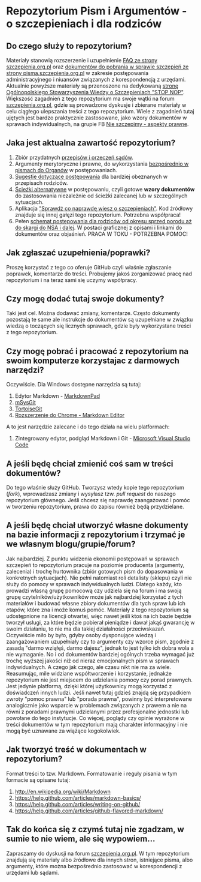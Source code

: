 # Repozytorium Pism i Argumentów - o szczepieniach i dla rodziców

## Do czego służy to repozytorium?
Materiały stanowią rozszerzenie i uzupełnienie [FAQ ze strony szczepienia.org.pl](http://www.pisma.szczepienia.org.pl/faq.php) oraz 
[dokumentów do pobrania w sprawie szczepień ze strony pisma.szczepienia.org.pl](http://www.pisma.szczepienia.org.pl/) w zakresie postępowania administracyjnego i niuansów związanych z korespondencją z urzędami. Aktualnie powyższe materiały są przenoszone na dedykowaną [stronę Ogólnopolskiego Stowarzyszenia Wiedzy o Szczepieniach "STOP NOP"](http://stopnop.com.pl/jak-uniknac-grzywny-za-nieszczepienie/). Większość zagadnień z tego repozytorium ma swoje wątki na forum [szczepienia.org.pl](http://szczepienia.org.pl), gdzie są prowadzone dyskusje i zbierane materiały w celu ciągłego ulepszania treści z tego repozytorium. Wiele z zagadnień tutaj ujętych jest bardzo praktycznie zastosowane, jako wzory dokumentów w sprawach indywidualnych, na grupie FB [Nie szczepimy - aspekty prawne](https://www.facebook.com/groups/445922935592063/).

## Jaka jest aktualna zawartość repozytorium?
  1. Zbiór przydatnych [przepisów i orzeczeń sądów](https://github.com/szanitani/szczepienia/tree/master/Przepisy/README.md).
  2. Argumenty merytoryczne i prawne, do wykorzystania [bezpośrednio w pismach do Organów](https://github.com/szanitani/szczepienia/tree/master/Argumenty/README.md) w postępowaniach.
  3. [Sugestie dotyczące postępowania](https://github.com/szanitani/szczepienia/blob/master/Szczepienia%20Postepowanie%202.md) dla bardziej obeznanych w przepisach rodziców.
  4. [Ścieżki alternatywne](https://github.com/szanitani/szczepienia/blob/master/Sciezki%20alternatywne/README.md) w postępowaniu, czyli gotowe **wzory dokumentów** do zastosowania niezależnie od ścieżki zalecanej lub w szczególnych sytuacjach.
  5. Aplikacja ["Sprawdź co naprawdę wiesz o szczepieniach"](http://szanitani.github.io/szczepienia/cowiesz.html). Kod źródłowy znajduje się innej gałęzi tego repozytorium. Potrzebna współpraca!
  6. Pełen [schemat postępowania dla rodziców od okresu sprzed porodu aż do skargi do NSA i dalej](Schemat/README.md). W postaci graficznej z opisami i linkami do dokumentów oraz objaśnień. PRACA W TOKU - POTRZEBNA POMOC!

## Jak zgłaszać uzupełnienia/poprawki?
Proszę korzystać z tego co oferuje GitHub czyli właśnie zgłaszanie poprawek, komentarze do treści. Probujemy jakoś zorganizować pracę nad repozytorium i na teraz sami się uczymy współpracy.

## Czy mogę dodać tutaj swoje dokumenty?
Taki jest cel. Można dodawać zmiany, komentarze. Często dokumenty pozostają te same ale instrukcje do dokumentów są uzupełniane w związku wiedzą o toczących się licznych sprawach, gdzie były wykorzystane treści z tego repozytorium.

## Czy mogę pobrać i pracować z repozytorium na swoim komputerze korzystajac z darmowych narzędzi?
Oczywiście. Dla Windows dostępne narzędzia są tutaj:
  1. Edytor Markdown - [MarkdownPad](http://markdownpad.com/download.html)
  2. [mSysGit](http://msysgit.github.io/)
  3. [TortoiseGit](https://code.google.com/p/tortoisegit/wiki/Download?tm=2)
  4. [Rozszerzenie do Chrome - Markdown Editor](https://chrome.google.com/webstore/detail/markdown-editor/ekdcaddpmiodcipjfmffhhefijpdckaf?hl=pl)

A to jest narzędzie zalecane i do tego działa na wielu platformach:
  1. Zintegrowany edytor, podgląd Markdown i Git - [Microsoft Visual Studio Code](https://code.visualstudio.com/)

## A jeśli będę chciał zmienić coś sam w treści dokumentów?
Do tego właśnie służy GitHub. Tworzysz wtedy kopie tego repozytorium (*fork*), wprowadzasz zmiany i wysyłasz tzw. *pull request* do naszego repozytorium głównego. Jeśli chcesz się naprawdę zaangażować i pomóc w tworzeniu repozytorium, prawa do zapisu również będą przydzielane.

## A jeśli będę chciał utworzyć własne dokumenty na bazie informacji z repozytorium i trzymać je we własnym blogu/grupie/forum?
Jak najbardziej. Z punktu widzenia ekonomii postępowań w sprawach szczepień to repozytorium pracuje na poziomie producenta (argumenty, zalecenia) i trochę hurtownika (zbiór gotowych pism do dopasowania w konkretnych sytuacjach). Nie pełni natomiast roli detalisty (sklepu) czyli nie służy do pomocy w sprawach indywidualnych ludzi. Dlatego każdy, kto prowadzi własną grupę pomocową czy udziela się na forum i ma swoją grupę czytelników/użytkowników może jak najbardziej korzystać z tych materiałów i budować własne zbiory dokumentów dla tych spraw lub ich etapów, które zna i może komuś pomóc. Materiały z tego repozytorium są udostępnione na licencji otwartej, więc nawet jeśli ktoś na ich bazie będzie tworzył usługi, za które będzie pobierał pieniądze i dawał jakąś gwarancję w swoim działaniu, to nie ma dla takiej działalności przeciwskazań. Oczywiście miło by było, gdyby osoby dysponujące wiedzą i zaangażowaniem uzupełniały czy to argumenty czy wzorce pism, zgodnie z zasadą "darmo wziąłęś, darmo dajesz", jednak to jest tylko ich dobra wola a nie wymaganie. No i od dokumentów bardziej ogólnych trzeba wymagać już trochę wyższej jakości niż od nieraz emocjonalnych pism w sprawach indywidualnych. A czego jak czego, ale czasu nikt nie ma za wiele.
Reasumując, mile widziane współtworzenie i korzystanie, jednakże repozytorium nie jest miejscem do udzielania pomocy czy porad prawnych. Jest jedynie platformą, dzięki której użytkownicy mogą korzystać z doświadczeń innych ludzi. Jeśli nawet tutaj gdzieś znajdą się przypadkiem zwroty "pomoc prawna" lub "porada prawna", powinny być interpretowane analogicznie jako wsparcie w problemach związanych z prawem a nie na równi z poradami prawnymi udzielanymi przez profesjonalne jednostki lub powołane do tego instytucje. Co więcej, poglądy czy opinie wyrażone w treści dokumentów w tym repozytorium mają charakter informacyjny i nie mogą być uznawane za wiążące kogokolwiek.

## Jak tworzyć treść w dokumentach w repozytorium?
Format treści to tzw. Markdown. Formatowanie i reguły pisania w tym formacie są opisane tutaj:
  1. http://en.wikipedia.org/wiki/Markdown
  2. https://help.github.com/articles/markdown-basics/
  3. https://help.github.com/articles/writing-on-github/
  4. https://help.github.com/articles/github-flavored-markdown/

## Tak do końca się z czymś tutaj nie zgadzam, w sumie to nie wiem, ale się wypowiem...
Zapraszamy do dyskusji na forum [szczepienia.org.pl](http://szczepienia.org.pl). W tym repozytorium znajdują się materiały albo źródłowe dla innych stron, istniejące pisma, albo argumenty, które można bezpośrednio zastosować w korespondencji z urzędami lub sądami.
